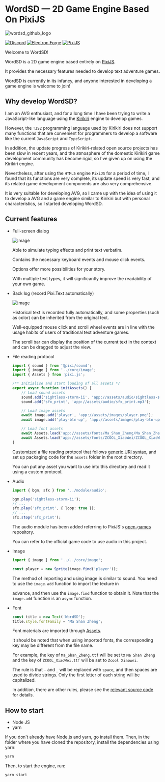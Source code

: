 # WordSD — 2D Game Engine Based On PixiJS

![wordsd_github_logo](https://github.com/labiker/WordSD/assets/49630998/12ad2a25-e914-4c31-9dfe-91ad8c2d5b1f)

[![Discord](https://badgen.net/badge/icon/discord?icon=discord&label)](https://discord.gg/xVVk5hdkXK)
[![Electron Forge](https://badgen.net/badge/Electron%20Forge/6.4.2/green?icon=https://www.electronjs.org/assets/img/logo.svg)](https://www.electronforge.io/config/configuration)
[![PixiJS](https://badgen.net/badge/PixiJS/7.3.2/green)](https://pixijs.download/v7.3.2/docs/index.html)

Welcome to WordSD!

WordSD is a 2D game engine based entirely on [PixiJS](https://pixijs.com/).

It provides the necessary features needed to develop text adventure games.

WordSD is currently in its infancy, and anyone interested in developing a game engine is welcome to join!

## Why develop WordSD?

I am an AVG enthusiast, and for a long time I have been trying to write a JavaScript-like language using the [Kirikiri](https://web.archive.org/web/20171216224325/http://kikyou.info/tvp) engine to develop games. 

However, the `TJS2` programming language used by Kirikiri does not support many functions that are convenient for programmers to develop a software like the current `JavaScript` and `TypeScript`.

In addition, the update progress of Kirikiri-related open source projects has been slow in recent years, and the atmosphere of the domestic Kirikiri game development community has become rigid, so I've given up on using the Kirikiri engine.

Nevertheless, after using the `HTML5` engine `PixiJS` for a period of time, I found that its functions are very complete, its update speed is very fast, and its related game development components are also very comprehensive.

It is very suitable for developing AVG, so I came up with the idea of using it to develop a AVG and a game engine similar to Kirikiri but with personal characteristics, so I started developing WordSD.

## Current features

- Full-screen dialog

  ![image](https://github.com/labiker/WordSD/assets/49630998/3574149f-c919-4025-8e6d-dc40790f35dd)

  Able to simulate typing effects and print text verbatim.

  Contains the necessary keyboard events and mouse click events.
  
  Options offer more possibilities for your story. 
  
  With multiple text types, it will significantly improve the readability of your own game.

- Back log (record Pixi.Text automatically)

  ![image](https://github.com/labiker/WordSD/assets/49630998/29c59b2a-d039-4036-93ba-442b453642c7)

  Historical text is recorded fully automatically, and some properties (such as color) can be inherited from the original text.
 
  Well-equipped mouse click and scroll wheel events are in line with the usage habits of users of traditional text adventure games.

  The scroll bar can display the position of the current text in the context and can be dragged to adjust the view.

- File reading protocol

  ```ts
  import { sound } from '@pixi/sound';
  import { image } from '../core/image';
  import { Assets } from 'pixi.js';
  
  /** Initialise and start loading of all assets */
  export async function initAssets() {
      // Load sound assets
      sound.add('sightless-storm-ii', 'app://assets/audio/sightless-storm-ii.mp3');
      sound.add('sfx_print', 'app://assets/audio/sfx_print.mp3');

      // Load image assets
      await image.add('player', 'app://assets/images/player.png');
      await image.add('play-btn-up', 'app://assets/images/play-btn-up.png');

      // Load font assets
      await Assets.load('app://assets/fonts/Ma_Shan_Zheng/Ma_Shan_Zheng.ttf');
      await Assets.load('app://assets/fonts/ZCOOL_XiaoWei/ZCOOL_XiaoWei.ttf');
  }
  ```

  Customized a file reading protocol that follows [generic URI syntax](https://datatracker.ietf.org/doc/html/rfc3986#section-3), and set up packaging code for the `assets` folder in the root directory.

  You can put any asset you want to use into this directory and read it using a custom protocol.

- Audio

  ```ts
  import { bgm, sfx } from '../module/audio';
  
  bgm.play('sightless-storm-ii');
  // ...
  sfx.play('sfx_print', { loop: true });
  // ...
  sfx.stop('sfx_print');
  ```

  The audio module has been added referring to PixiJS's [open-games](https://github.com/pixijs/open-games) repository. 

  You can refer to the official game code to use audio in this project.

- Image

  ```ts
  import { image } from '../../core/image';

  const player = new Sprite(image.find('player'));
  ```
  The method of importing and using image is similar to sound. You need to use the `image.add` function to import the texture in 

  advance, and then use the `image.find` function to obtain it. Note that the `image.add` function is an `async` function.

- Font

  ```ts
  const title = new Text('WordSD');
  title.style.fontFamily = 'Ma Shan Zheng';
  ```

  Font materials are imported through [Assets](https://pixijs.com/guides/components/assets).

  It should be noted that when using imported fonts, the corresponding key may be different from the file name. 
  
  For example, the key of `Ma_Shan_Zheng.ttf` will be set to `Ma Shan Zheng` and the key of `ZCOOL_XiaoWei.ttf` will be set to `Zcool Xiaowei`. 
  
  The rule is that `-` and `_` will be replaced with `space`, and then spaces are used to divide strings. Only the first letter of each string will be capitalized.
  
  In addition, there are other rules, please see the [relevant source code](https://github.com/pixijs/pixijs/blob/dev/packages/assets/src/loader/parsers/loadWebFont.ts) for details.

## How to start

- Node JS
- yarn

If you don't already have Node.js and yarn, go install them. Then, in the folder where you have cloned the repository, install the dependencies using yarn:

```sh
yarn
```

Then, to start the engine, run:

```sh
yarn start
```
